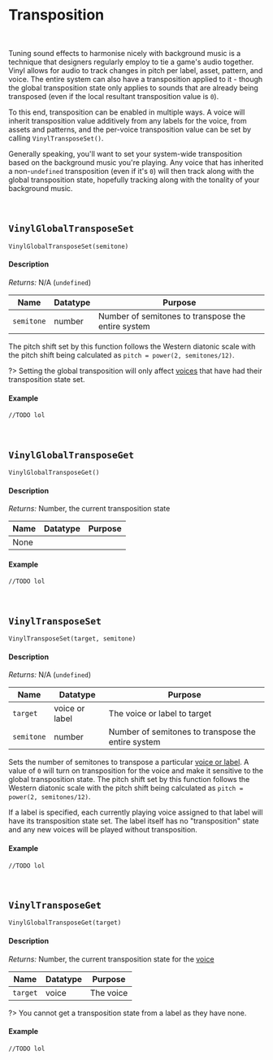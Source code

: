 # Transposition

&nbsp;

Tuning sound effects to harmonise nicely with background music is a technique that designers regularly employ to tie a game's audio together. Vinyl allows for audio to track changes in pitch per label, asset, pattern, and voice. The entire system can also have a transposition applied to it - though the global transposition state only applies to sounds that are already being transposed (even if the local resultant transposition value is `0`).

To this end, transposition can be enabled in multiple ways. A voice will inherit transposition value additively from any labels for the voice, from assets and patterns, and the per-voice transposition value can be set by calling `VinylTransposeSet()`.

Generally speaking, you'll want to set your system-wide transposition based on the background music you're playing. Any voice that has inherited a non-`undefined` transposition (even if it's `0`) will then track along with the global transposition state, hopefully tracking along with the tonality of your background music.

&nbsp;

## `VinylGlobalTransposeSet`

`VinylGlobalTransposeSet(semitone)`

<!-- tabs:start -->

#### **Description**

*Returns:* N/A (`undefined`)

|Name      |Datatype|Purpose                                           |
|----------|--------|--------------------------------------------------|
|`semitone`|number  |Number of semitones to transpose the entire system|

The pitch shift set by this function follows the Western diatonic scale with the pitch shift being calculated as `pitch = power(2, semitones/12)`.

?> Setting the global transposition will only affect [voices](Terminology) that have had their transposition state set.

#### **Example**

```gml
//TODO lol
```

<!-- tabs:end -->

&nbsp;

## `VinylGlobalTransposeGet`

`VinylGlobalTransposeGet()`

<!-- tabs:start -->

#### **Description**

*Returns:* Number, the current transposition state

|Name|Datatype|Purpose|
|----|--------|-------|
|None|        |       |

#### **Example**

```gml
//TODO lol
```

<!-- tabs:end -->

&nbsp;

## `VinylTransposeSet`

`VinylTransposeSet(target, semitone)`

<!-- tabs:start -->

#### **Description**

*Returns:* N/A (`undefined`)

|Name      |Datatype      |Purpose                                           |
|----------|--------------|--------------------------------------------------|
|`target`  |voice or label|The voice or label to target                      |
|`semitone`|number        |Number of semitones to transpose the entire system|

Sets the number of semitones to transpose a particular [voice or label](Terminology). A value of `0` will turn on transposition for the voice and make it sensitive to the global transposition state. The pitch shift set by this function follows the Western diatonic scale with the pitch shift being calculated as `pitch = power(2, semitones/12)`.

If a label is specified, each currently playing voice assigned to that label will have its transposition state set. The label itself has no "transposition" state and any new voices will be played without transposition.

#### **Example**

```gml
//TODO lol
```

<!-- tabs:end -->

&nbsp;

## `VinylTransposeGet`

`VinylGlobalTransposeGet(target)`

<!-- tabs:start -->

#### **Description**

*Returns:* Number, the current transposition state for the [voice](Terminology)

|Name    |Datatype|Purpose  |
|--------|--------|---------|
|`target`|voice   |The voice|

?> You cannot get a transposition state from a label as they have none.

#### **Example**

```gml
//TODO lol
```

<!-- tabs:end -->
